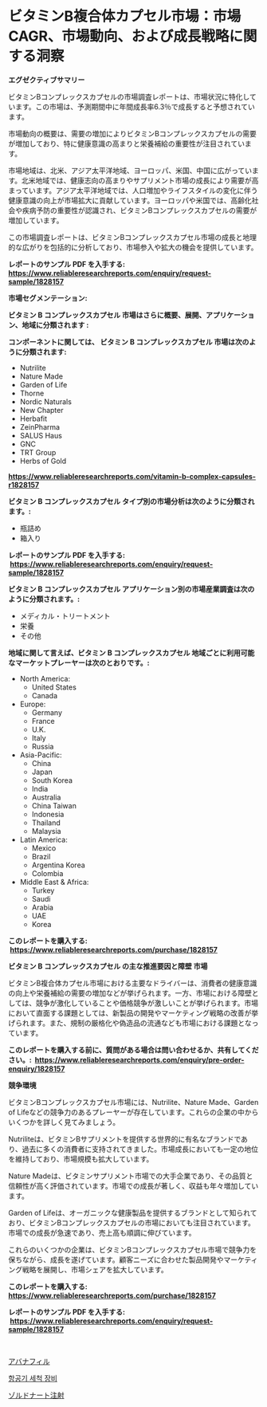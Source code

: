 <p><h1>ビタミンB複合体カプセル市場：市場CAGR、市場動向、および成長戦略に関する洞察</h1></p><p><strong>エグゼクティブサマリー</strong></p>
<p><p>ビタミンBコンプレックスカプセルの市場調査レポートは、市場状況に特化しています。この市場は、予測期間中に年間成長率6.3％で成長すると予想されています。</p><p>市場動向の概要は、需要の増加によりビタミンBコンプレックスカプセルの需要が増加しており、特に健康意識の高まりと栄養補給の重要性が注目されています。</p><p>市場地域は、北米、アジア太平洋地域、ヨーロッパ、米国、中国に広がっています。北米地域では、健康志向の高まりやサプリメント市場の成長により需要が高まっています。アジア太平洋地域では、人口増加やライフスタイルの変化に伴う健康意識の向上が市場拡大に貢献しています。ヨーロッパや米国では、高齢化社会や疾病予防の重要性が認識され、ビタミンBコンプレックスカプセルの需要が増加しています。</p><p>この市場調査レポートは、ビタミンBコンプレックスカプセル市場の成長と地理的な広がりを包括的に分析しており、市場参入や拡大の機会を提供しています。</p></p>
<p><strong>レポートのサンプル PDF を入手する: <a href="https://www.reliableresearchreports.com/enquiry/request-sample/1828157">https://www.reliableresearchreports.com/enquiry/request-sample/1828157</a></strong></p>
<p><strong>市場セグメンテーション:</strong></p>
<p><strong> ビタミン B コンプレックスカプセル 市場はさらに概要、展開、アプリケーション、地域に分類されます :</strong></p>
<p><strong>コンポーネントに関しては、 ビタミン B コンプレックスカプセル 市場は次のように分類されます: &nbsp;</strong></p>
<p><ul><li>Nutrilite</li><li>Nature Made</li><li>Garden of Life</li><li>Thorne</li><li>Nordic Naturals</li><li>New Chapter</li><li>Herbafit</li><li>ZeinPharma</li><li>SALUS Haus</li><li>GNC</li><li>TRT Group</li><li>Herbs of Gold</li></ul></p>
<p><strong><a href="https://www.reliableresearchreports.com/vitamin-b-complex-capsules-r1828157">https://www.reliableresearchreports.com/vitamin-b-complex-capsules-r1828157</a></strong></p>
<p><strong> ビタミン B コンプレックスカプセル タイプ別の市場分析は次のように分類されます。:</strong></p>
<p><ul><li>瓶詰め</li><li>箱入り</li></ul></p>
<p><strong>レポートのサンプル PDF を入手する: &nbsp;<a href="https://www.reliableresearchreports.com/enquiry/request-sample/1828157">https://www.reliableresearchreports.com/enquiry/request-sample/1828157</a></strong></p>
<p><strong> ビタミン B コンプレックスカプセル アプリケーション別の市場産業調査は次のように分類されます。:</strong></p>
<p><ul><li>メディカル・トリートメント</li><li>栄養</li><li>その他</li></ul></p>
<p><strong>地域に関して言えば、ビタミン B コンプレックスカプセル 地域ごとに利用可能なマーケットプレーヤーは次のとおりです。:</strong></p>
<p><ul>
    <li>
        North America:
        <ul>
            <li>United States</li>
            <li>Canada</li>
        </ul>
    </li>
    <li>
        Europe:
        <ul>
            <li>Germany</li>
            <li>France</li>
            <li>U.K.</li>
            <li>Italy</li>
            <li>Russia</li>
        </ul>
    </li>
    <li>
        Asia-Pacific:
        <ul>
            <li>China</li>
            <li>Japan</li>
            <li>South Korea</li>
            <li>India</li>
            <li>Australia</li>
            <li>China Taiwan</li>
            <li>Indonesia</li>
            <li>Thailand</li>
            <li>Malaysia</li>
        </ul>
    </li>
    <li>
        Latin America:
        <ul>
            <li>Mexico</li>
            <li>Brazil</li>
            <li>Argentina Korea</li>
            <li>Colombia</li>
        </ul>
    </li>
    <li>
        Middle East & Africa:
        <ul>
            <li>Turkey</li>
            <li>Saudi</li>
            <li>Arabia</li>
            <li>UAE</li>
            <li>Korea</li>
        </ul>
    </li>
    </ul></p>
<p><strong>このレポートを購入する: &nbsp;<a href="https://www.reliableresearchreports.com/purchase/1828157">https://www.reliableresearchreports.com/purchase/1828157</a></strong></p>
<p><strong>ビタミン B コンプレックスカプセル の主な推進要因と障壁 市場</strong></p>
<p><p>ビタミンB複合体カプセル市場における主要なドライバーは、消費者の健康意識の向上や栄養補給の需要の増加などが挙げられます。一方、市場における障壁としては、競争が激化していることや価格競争が激しいことが挙げられます。市場において直面する課題としては、新製品の開発やマーケティング戦略の改善が挙げられます。また、規制の厳格化や偽造品の流通なども市場における課題となっています。</p></p>
<p><strong>このレポートを購入する前に、質問がある場合は問い合わせるか、共有してください。:&nbsp; <a href="https://www.reliableresearchreports.com/enquiry/pre-order-enquiry/1828157">https://www.reliableresearchreports.com/enquiry/pre-order-enquiry/1828157</a></strong></p>
<p><strong>競争環境</strong></p>
<p><p>ビタミンBコンプレックスカプセル市場には、Nutrilite、Nature Made、Garden of Lifeなどの競争力のあるプレーヤーが存在しています。これらの企業の中からいくつかを詳しく見てみましょう。</p><p>Nutriliteは、ビタミンBサプリメントを提供する世界的に有名なブランドであり、過去に多くの消費者に支持されてきました。市場成長においても一定の地位を維持しており、市場規模も拡大しています。</p><p>Nature Madeは、ビタミンサプリメント市場での大手企業であり、その品質と信頼性が高く評価されています。市場での成長が著しく、収益も年々増加しています。</p><p>Garden of Lifeは、オーガニックな健康製品を提供するブランドとして知られており、ビタミンBコンプレックスカプセルの市場においても注目されています。市場での成長が急速であり、売上高も順調に伸びています。</p><p>これらのいくつかの企業は、ビタミンBコンプレックスカプセル市場で競争力を保ちながら、成長を遂げています。顧客ニーズに合わせた製品開発やマーケティング戦略を展開し、市場シェアを拡大しています。</p></p>
<p><strong>このレポートを購入する: &nbsp; <a href="https://www.reliableresearchreports.com/purchase/1828157">https://www.reliableresearchreports.com/purchase/1828157</a></strong></p>
<p><strong>レポートのサンプル PDF を入手する: &nbsp;<a href="https://www.reliableresearchreports.com/enquiry/request-sample/1828157">https://www.reliableresearchreports.com/enquiry/request-sample/1828157</a></strong><strong></strong></p>
<p>&nbsp;</p>
<p><p><a href="https://medium.com/@vincemarvin1/%E3%82%A2%E3%83%90%E3%83%8A%E3%83%95%E3%82%A3%E3%83%AB%E3%81%AE%E5%B8%82%E5%A0%B4%E8%AA%BF%E6%9F%BB%E3%83%AC%E3%83%9D%E3%83%BC%E3%83%88-%E3%81%9D%E3%81%AE%E6%AD%B4%E5%8F%B2%E3%81%8A%E3%82%88%E3%81%B32024%E5%B9%B4%E3%81%8B%E3%82%892031%E5%B9%B4%E3%81%BE%E3%81%A7%E3%81%AE%E4%BA%88%E6%B8%AC-e85de47b9680">アバナフィル</a></p><p><a href="https://medium.com/@alanperkins1921/%ED%95%AD%EA%B3%B5%EA%B8%B0-%EC%84%B8%EC%B2%99-%EC%9E%A5%EB%B9%84-%EC%8B%9C%EC%9E%A5-%EC%8B%9C%EC%9E%A5-cagr-%EC%8B%9C%EC%9E%A5-%EB%8F%99%ED%96%A5-%EB%B0%8F-%EC%84%B1%EC%9E%A5-%EC%A0%84%EB%9E%B5%EC%97%90-%EB%8C%80%ED%95%9C-%ED%86%B5%EC%B0%B0%EB%A0%A5-6bab88ce9c4d">항공기 세척 장비</a></p><p><a href="https://github.com/nemesis2824/Market-Research-Report-List-1/blob/main/811257932437.md">ゾルドナート注射</a></p></p>